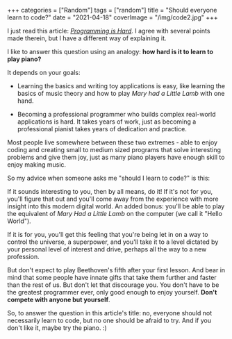 +++
categories = ["Random"]
tags = ["random"]
title = "Should everyone learn to code?"
date = "2021-04-18"
coverImage = "/img/code2.jpg"
+++

I just read this article: [*Programming is Hard*](https://dorinlazar.ro/2021-02-programming-is-hard/). I agree with several points made therein, but I have a different way of explaining it.

<!--more-->

I like to answer this question using an analogy:  **how hard is it to learn to play piano?**

It depends on your goals:

* Learning the basics and writing toy applications is easy, like learning the basics of music theory and how to play *Mary had a Little Lamb* with one hand.

* Becoming a professional programmer who builds complex real-world applications is hard. It takes years of work, just as becoming a professional pianist takes years of dedication and practice.

Most people live somewhere between these two extremes - able to enjoy coding and creating small to medium sized programs that solve interesting problems and give them joy, just as many piano players have enough skill to enjoy making music.

So my advice when someone asks me "should I learn to code?" is this:

If it sounds interesting to you, then by all means, do it! If it's not for you, you'll figure that out and you'll come away from the experience with more insight into this modern digital world. An added bonus: you'll be able to play the equivalent of *Mary Had a Little Lamb* on the computer (we call it "Hello World").

If it is for you, you'll get this feeling that you're being let in on a way to control the universe, a superpower, and you'll take it to a level dictated by your personal level of interest and drive, perhaps all the way to a new profession.

But don't expect to play Beethoven's fifth after your first lesson. And bear in mind that some people have innate gifts that take them further and faster than the rest of us. But don't let that discourage you. You don't have to be the greatest programmer ever, only good enough to enjoy yourself. **Don't compete with anyone but yourself**.

So, to answer the question in this article's title: no, everyone should not necessarily learn to code, but no one should be afraid to try. And if you don't like it, maybe try the piano. :)
